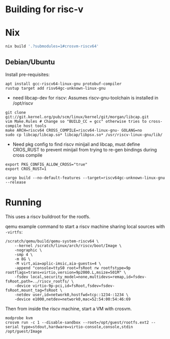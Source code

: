 # Building for risc-v

# Nix

```sh
nix build '.?submodules=1#crosvm-riscv64'
```

## Debian/Ubuntu

Install pre-requisites:

```
apt install gcc-riscv64-linux-gnu protobuf-compiler
rustup target add risv64gc-unknown-linux-gnu
```

- need libcap-dev for riscv: Assumes riscv-gnu-toolchain is installed in /opt/riscv

```
git clone git://git.kernel.org/pub/scm/linux/kernel/git/morgan/libcap.git
vim Make.Rules # Change so "BUILD_CC = gcc" otherwise tries to cross-compile host tools
make ARCH=riscv64 CROSS_COMPILE=riscv64-linux-gnu- GOLANG=no
sudo cp libcap/libcap.so* libcap/libpsx.so* /usr/riscv-linux-gnu/lib/
```

- Need pkg config to find riscv minijail and libcap, must define CROS_RUST to prevent minijail from
  trying to re-gen bindings during cross compile

```
export PKG_CONFIG_ALLOW_CROSS="true"
export CROS_RUST=1
```

```
cargo build --no-default-features --target=riscv64gc-unknown-linux-gnu --release
```

# Running

This uses a riscv buildroot for the rootfs.

qemu example command to start a riscv machine sharing local sources with `-virtfs`:

```
/scratch/qemu/build/qemu-system-riscv64 \
	--kernel /scratch/linux/arch/riscv/boot/Image \
	-nographic \
	-smp 4 \
	-m 8G \
	-M virt,aia=aplic-imsic,aia-guests=4 \
	-append "console=ttyS0 root=fsRoot rw rootfstype=9p rootflags=trans=virtio,version=9p2000.L,msize=501M" \
	-fsdev local,security_model=none,multidevs=remap,id=fsdev-fsRoot,path=../riscv_rootfs/ \
	-device virtio-9p-pci,id=fsRoot,fsdev=fsdev-fsRoot,mount_tag=fsRoot \
	-netdev user,id=network0,hostfwd=tcp::1234-:1234 \
	-device e1000,netdev=network0,mac=52:54:00:54:46:69
```

Then from inside the riscv machine, start a VM with crosvm.

```
modprobe kvm
crosvm run -c 1 --disable-sandbox --root=/opt/guest/rootfs.ext2 --serial type=stdout,hardware=virtio-console,console,stdin /opt/guest/Image
```
